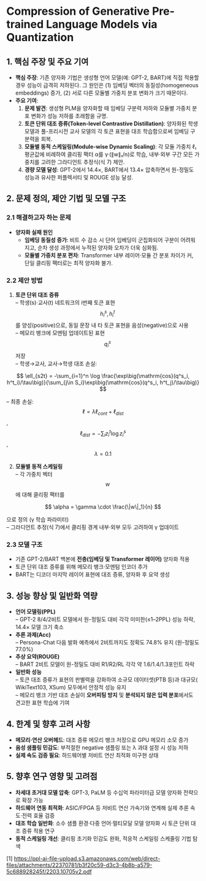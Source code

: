 # Compression of Generative Pre-trained Language Models via Quantization

## 1. 핵심 주장 및 주요 기여
- **핵심 주장**: 기존 양자화 기법은 생성형 언어 모델(예: GPT-2, BART)에 직접 적용할 경우 성능이 급격히 저하된다. 그 원인은 (1) 임베딩 벡터의 동질성(homogeneous embeddings) 증가, (2) 서로 다른 모듈별 가중치 분포 변화가 크기 때문이다.
- **주요 기여**:
  1. **문제 발견**: 생성형 PLM을 양자화할 때 임베딩 구분력 저하와 모듈별 가중치 분포 변화가 성능 저하를 초래함을 규명.
  2. **토큰 단위 대조 증류(Token-level Contrastive Distillation)**: 양자화된 학생 모델과 풀-프리시전 교사 모델의 각 토큰 표현을 대조 학습함으로써 임베딩 구분력을 회복.
  3. **모듈별 동적 스케일링(Module-wise Dynamic Scaling)**: 각 모듈 가중치 ℓ₁ 평균값에 비례하여 클리핑 팩터 α를 γ·(∥w∥₁/n)로 학습, 내부·외부 구간 모든 가중치를 고려한 그라디언트 추정식(식 7) 제안.
  4. **경량 모델 달성**: GPT-2에서 14.4×, BART에서 13.4× 압축하면서 원-정밀도 성능과 유사한 퍼플렉서티 및 ROUGE 성능 달성.

## 2. 문제 정의, 제안 기법 및 모델 구조

### 2.1 해결하고자 하는 문제
- **양자화 실패 원인**  
  -  **임베딩 동질성 증가**: 비트 수 감소 시 단어 임베딩이 군집화되어 구분이 어려워지고, 순차 생성 과정에서 누적된 양자화 오차가 더욱 심화됨.  
  -  **모듈별 가중치 분포 편차**: Transformer 내부 레이어·모듈 간 분포 차이가 커, 단일 클리핑 팩터로는 최적 양자화 불가.

### 2.2 제안 방법

1. **토큰 단위 대조 증류**  
   – 학생(s)·교사(t) 네트워크의 i번째 토큰 표현 $$h^{s}_i, h^{t}_i$$를 양성(positive)으로, 동일 문장 내 타 토큰 표현을 음성(negative)으로 사용  
   – 메모리 뱅크에 모멘텀 업데이트된 표현 $$q^{s}_i$$ 저장  
   – 학생→교사, 교사→학생 대조 손실:  

$$
       \ell_{s2t} = -\sum_{i=1}^n \log \frac{\exp\big(\mathrm{cos}(q^s_i, h^t_i)/\tau\big)}{\sum_{j\in S_i}\exp\big(\mathrm{cos}(q^s_i, h^t_j)/\tau\big)}
     $$  
   
   – 최종 손실: $$\ell = \lambda\ell_{cont} + \ell_{dist}$$, $$\ell_{dist}=-\sum_i z^t_i\log z^s_i$$, $$\lambda=0.1$$

2. **모듈별 동적 스케일링**  
   – 각 가중치 벡터 $$w$$에 대해 클리핑 팩터를  

$$
       \alpha = \gamma \cdot \frac{\|w\|_1}{n}
     $$  
     
  으로 정의 (γ 학습 파라미터)  
   – 그라디언트 추정(식 7)에서 클리핑 경계 내부·외부 모두 고려하여 γ 업데이트  

### 2.3 모델 구조
- 기존 GPT-2/BART 백본에 **전층(임베딩 및 Transformer 레이어)** 양자화 적용  
- 토큰 단위 대조 증류를 위해 메모리 뱅크·모멘텀 인코더 추가  
- BART는 디코더 마지막 레이어 표현에 대조 증류, 양자화 후 요약 생성  

## 3. 성능 향상 및 일반화 역량
- **언어 모델링(PPL)**  
  – GPT-2 8/4/2비트 모델에서 원-정밀도 대비 각각 미미한(≤1–2PPL) 성능 하락, 14.4× 모델 크기 축소  
- **추론 과제(Acc)**  
  – Persona-Chat 다음 발화 예측에서 2비트까지도 정확도 74.8% 유지 (원-정밀도 77.0%)  
- **추상 요약(ROUGE)**  
  – BART 2비트 모델이 원-정밀도 대비 R1/R2/RL 각각 약 1.6/1.4/1.3포인트 하락  
- **일반화 성능**  
  – 토큰 대조 증류가 표현의 판별력을 강화하여 소규모 데이터셋(PTB 등)과 대규모( WikiText103, XSum) 모두에서 안정적 성능 유지  
  – 메모리 뱅크 기반 대조 손실이 **오버피팅 방지** 및 **분석되지 않은 입력 분포**에서도 견고한 표현 학습에 기여  

## 4. 한계 및 향후 고려 사항
- **메모리·연산 오버헤드**: 대조 증류 메모리 뱅크 저장으로 GPU 메모리 소모 증가  
- **음성 샘플링 민감도**: 부적절한 negative 샘플링 또는 λ 과대 설정 시 성능 저하  
- **실제 속도 검증 필요**: 하드웨어별 저비트 연산 최적화 미구현 상태

## 5. 향후 연구 영향 및 고려점
- **차세대 초거대 모델 압축**: GPT-3, PaLM 등 수십억 파라미터급 모델 양자화 전략으로 확장 가능  
- **하드웨어 연동 최적화**: ASIC/FPGA 등 저비트 연산 가속기와 연계해 실제 추론 속도·전력 효율 검증  
- **대조 학습 일반화**: 소수 샘플 환경·다중 언어·멀티모달 모델 양자화 시 토큰 단위 대조 증류 적용 연구  
- **동적 스케일링 개선**: 클리핑 초기화 민감도 완화, 적응적 스케일링 스케줄링 기법 탐색

[1] https://ppl-ai-file-upload.s3.amazonaws.com/web/direct-files/attachments/22370781/b3f20c59-d3c3-4b8b-a579-5c688928245f/2203.10705v2.pdf
